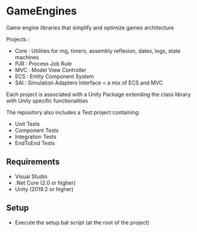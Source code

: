 # GameEngines
Game engine libraries that simplify and optimize games architecture

Projects :
- Core : Utilities for rng, timers, assembly reflexion, dates, logs, state machines
- PJR : Process Job Rule
- MVC : Model View Controller
- ECS : Entity Component System
- SAI : Simulation Adapters Interface = a mix of ECS and MVC

Each project is associated with a Unity Package extending the class library with Unity specific functionalities

The repository also includes a Test project containing:
- Unit Tests
- Component Tests
- Integration Tests
- EndToEnd Tests

## Requirements

- Visual Studio
- .Net Core (2.0 or higher)
- Unity (2019.2 or higher)

## Setup

- Execute the setup.bat script (at the root of the project)